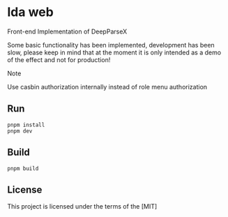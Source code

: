 # lda web

Front-end Implementation of DeepParseX

Some basic functionality has been implemented, development has been slow, please keep in mind that at the moment it is only intended as a demo of the effect and not for production!


> [!NOTE]
> Use casbin authorization internally instead of role menu authorization

## Run

```shell
pnpm install
pnpm dev
```

## Build

```shell
pnpm build
```

## License

This project is licensed under the terms of
the [MIT]